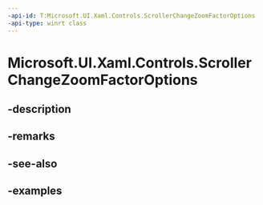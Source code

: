 ```yaml
---
-api-id: T:Microsoft.UI.Xaml.Controls.ScrollerChangeZoomFactorOptions
-api-type: winrt class
---
```


<!-- Class syntax.
public class ScrollerChangeZoomFactorOptions 
-->

# Microsoft.UI.Xaml.Controls.ScrollerChangeZoomFactorOptions

## -description

## -remarks

## -see-also

## -examples

